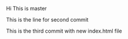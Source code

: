 Hi This is master

This is the line for second commit

This is the third commit with new index.html file


